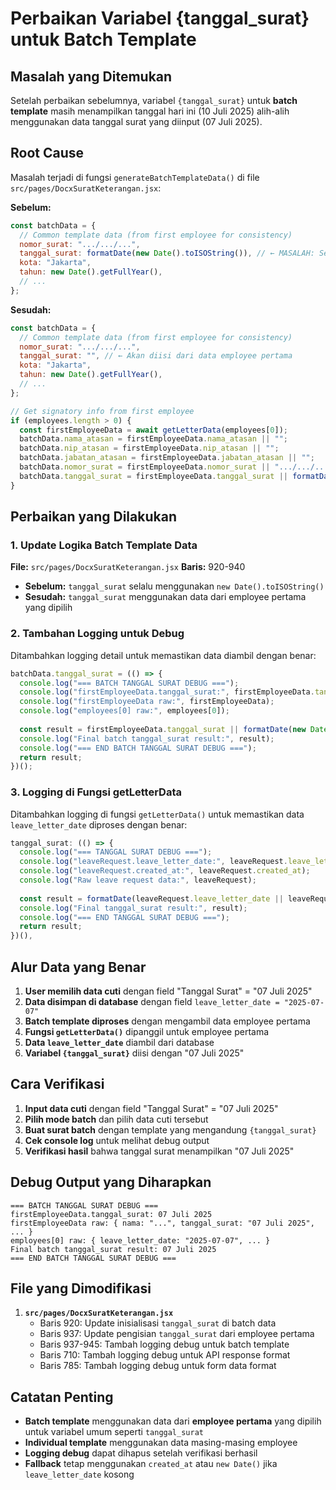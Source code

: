 # Perbaikan Variabel {tanggal_surat} untuk Batch Template

## Masalah yang Ditemukan

Setelah perbaikan sebelumnya, variabel `{tanggal_surat}` untuk **batch template** masih menampilkan tanggal hari ini (10 Juli 2025) alih-alih menggunakan data tanggal surat yang diinput (07 Juli 2025).

## Root Cause

Masalah terjadi di fungsi `generateBatchTemplateData()` di file `src/pages/DocxSuratKeterangan.jsx`:

**Sebelum:**
```javascript
const batchData = {
  // Common template data (from first employee for consistency)
  nomor_surat: ".../.../...",
  tanggal_surat: formatDate(new Date().toISOString()), // ← MASALAH: Selalu menggunakan tanggal hari ini
  kota: "Jakarta",
  tahun: new Date().getFullYear(),
  // ...
};
```

**Sesudah:**
```javascript
const batchData = {
  // Common template data (from first employee for consistency)
  nomor_surat: ".../.../...",
  tanggal_surat: "", // ← Akan diisi dari data employee pertama
  kota: "Jakarta",
  tahun: new Date().getFullYear(),
  // ...
};

// Get signatory info from first employee
if (employees.length > 0) {
  const firstEmployeeData = await getLetterData(employees[0]);
  batchData.nama_atasan = firstEmployeeData.nama_atasan || "";
  batchData.nip_atasan = firstEmployeeData.nip_atasan || "";
  batchData.jabatan_atasan = firstEmployeeData.jabatan_atasan || "";
  batchData.nomor_surat = firstEmployeeData.nomor_surat || ".../.../...";
  batchData.tanggal_surat = firstEmployeeData.tanggal_surat || formatDate(new Date().toISOString()); // ← PERBAIKAN: Menggunakan data dari employee pertama
}
```

## Perbaikan yang Dilakukan

### 1. **Update Logika Batch Template Data**

**File:** `src/pages/DocxSuratKeterangan.jsx`
**Baris:** 920-940

- **Sebelum:** `tanggal_surat` selalu menggunakan `new Date().toISOString()`
- **Sesudah:** `tanggal_surat` menggunakan data dari employee pertama yang dipilih

### 2. **Tambahan Logging untuk Debug**

Ditambahkan logging detail untuk memastikan data diambil dengan benar:

```javascript
batchData.tanggal_surat = (() => {
  console.log("=== BATCH TANGGAL SURAT DEBUG ===");
  console.log("firstEmployeeData.tanggal_surat:", firstEmployeeData.tanggal_surat);
  console.log("firstEmployeeData raw:", firstEmployeeData);
  console.log("employees[0] raw:", employees[0]);
  
  const result = firstEmployeeData.tanggal_surat || formatDate(new Date().toISOString());
  console.log("Final batch tanggal_surat result:", result);
  console.log("=== END BATCH TANGGAL SURAT DEBUG ===");
  return result;
})();
```

### 3. **Logging di Fungsi getLetterData**

Ditambahkan logging di fungsi `getLetterData()` untuk memastikan data `leave_letter_date` diproses dengan benar:

```javascript
tanggal_surat: (() => {
  console.log("=== TANGGAL SURAT DEBUG ===");
  console.log("leaveRequest.leave_letter_date:", leaveRequest.leave_letter_date);
  console.log("leaveRequest.created_at:", leaveRequest.created_at);
  console.log("Raw leave request data:", leaveRequest);
  
  const result = formatDate(leaveRequest.leave_letter_date || leaveRequest.created_at || new Date());
  console.log("Final tanggal_surat result:", result);
  console.log("=== END TANGGAL SURAT DEBUG ===");
  return result;
})(),
```

## Alur Data yang Benar

1. **User memilih data cuti** dengan field "Tanggal Surat" = "07 Juli 2025"
2. **Data disimpan di database** dengan field `leave_letter_date = "2025-07-07"`
3. **Batch template diproses** dengan mengambil data employee pertama
4. **Fungsi `getLetterData()`** dipanggil untuk employee pertama
5. **Data `leave_letter_date`** diambil dari database
6. **Variabel `{tanggal_surat}`** diisi dengan "07 Juli 2025"

## Cara Verifikasi

1. **Input data cuti** dengan field "Tanggal Surat" = "07 Juli 2025"
2. **Pilih mode batch** dan pilih data cuti tersebut
3. **Buat surat batch** dengan template yang mengandung `{tanggal_surat}`
4. **Cek console log** untuk melihat debug output
5. **Verifikasi hasil** bahwa tanggal surat menampilkan "07 Juli 2025"

## Debug Output yang Diharapkan

```
=== BATCH TANGGAL SURAT DEBUG ===
firstEmployeeData.tanggal_surat: 07 Juli 2025
firstEmployeeData raw: { nama: "...", tanggal_surat: "07 Juli 2025", ... }
employees[0] raw: { leave_letter_date: "2025-07-07", ... }
Final batch tanggal_surat result: 07 Juli 2025
=== END BATCH TANGGAL SURAT DEBUG ===
```

## File yang Dimodifikasi

1. **`src/pages/DocxSuratKeterangan.jsx`**
   - Baris 920: Update inisialisasi `tanggal_surat` di batch data
   - Baris 937: Update pengisian `tanggal_surat` dari employee pertama
   - Baris 937-945: Tambah logging debug untuk batch template
   - Baris 710: Tambah logging debug untuk API response format
   - Baris 785: Tambah logging debug untuk form data format

## Catatan Penting

- **Batch template** menggunakan data dari **employee pertama** yang dipilih untuk variabel umum seperti `tanggal_surat`
- **Individual template** menggunakan data masing-masing employee
- **Logging debug** dapat dihapus setelah verifikasi berhasil
- **Fallback** tetap menggunakan `created_at` atau `new Date()` jika `leave_letter_date` kosong 